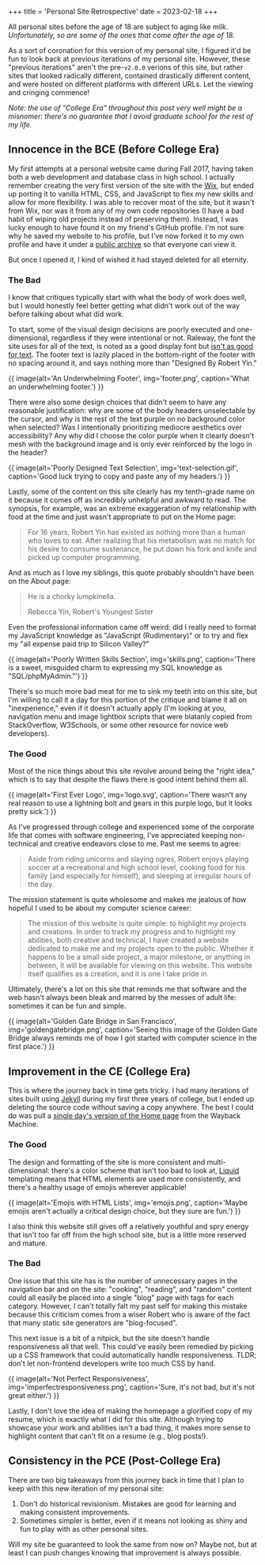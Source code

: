 +++
title = 'Personal Site Retrospective'
date = 2023-02-18
+++

All personal sites before the age of 18 are subject to aging like milk. *Unfortunately, so are some of the ones that come after the age of 18.*

As a sort of coronation for this version of my personal site, I figured it'd be fun to look back at previous iterations of my personal site. However, these "previous iterations" aren't the pre-`v2.0.0` verions of this site, but rather sites that looked radically different, contained drastically different content, and were hosted on different platforms with different URLs. Let the viewing and cringing commence!

<!-- more -->

*Note: the use of "College Era" throughout this post very well might be a misnomer: there's no guarantee that I avoid graduate school for the rest of my life.*

## Innocence in the BCE (Before College Era)

My first attempts at a personal website came during Fall 2017, having taken both a web development and database class in high school. I actually remember creating the very first version of the site with the [Wix](https://www.wix.com), but ended up porting it to vanilla HTML, CSS, and JavaScript to flex my new skills and allow for more flexibility. I was able to recover most of the site, but it wasn't from Wix, nor was it from any of my own code repositories (I have a bad habit of wiping old projects instead of preserving them). Instead, I was lucky enough to have found it on my friend's GitHub profile. I'm not sure why he saved my website to his profile, but I've now forked it to my own profile and have it under a [public archive](https://github.com/bobertoyin/old-porftolio-site) so that everyone can view it.

But once I opened it, I kind of wished it had stayed deleted for all eternity.

### The Bad

I know that critiques typically start with what the body of work does well, but I would honestly feel better getting what didn't work out of the way before talking about what did work. 

To start, some of the visual design decisions are poorly executed and one-dimensional, regardless if they were intentional or not. Raleway, the font the site uses for all of the text, is noted as a good display font but [isn't as good for text](https://www.reddit.com/r/graphic_design/comments/2x9vme/comment/coyhhlc/?utm_source=share&utm_medium=web2x&context=3). The footer text is lazily placed in the bottom-right of the footer with no spacing around it, and says nothing more than "Designed By Robert Yin."

{{ image(alt='An Underwhelming Footer', img='footer.png', caption='What an underwhelming footer.') }}

There were also some design choices that didn't seem to have any reasonable justification: why are some of the body headers unselectable by the cursor, and why is the rest of the text purple on no background color when selected? Was I intentionally prioritizing mediocre aesthetics over accessibility? Any why did I choose the color purple when it clearly doesn't mesh with the background image and is only ever reinforced by the logo in the header?

{{ image(alt='Poorly Designed Text Selection', img='text-selection.gif', caption='Good luck trying to copy and paste any of my headers.') }}

Lastly, some of the content on this site clearly has my tenth-grade name on it because it comes off as incredibly unhelpful and awkward to read. The synopsis, for example, was an extreme exaggeration of my relationship with food at the time and just wasn't appropriate to put on the Home page:

> For 16 years, Robert Yin has existed as nothing more than a human who loves to eat. After realizing that his metabolism was no match for his desire to consume sustenance, he put down his fork and knife and picked up computer programming.

And as much as I love my siblings, this quote probably shouldn't have been on the About page:

> He is a chorky lumpkinella.
>
> Rebecca Yin, Robert's Youngest Sister

Even the professional information came off weird: did I really need to format my JavaScript knowledge as "JavaScript (Rudimentary)" or to try and flex my "all expense paid trip to Silicon Valley?" 

{{ image(alt='Poorly Written Skills Section', img='skills.png', caption='There is a sweet, misguided charm to expressing my SQL knowledge as "SQL/phpMyAdmin."') }}

There's so much more bad meat for me to sink my teeth into on this site, but I'm willing to call it a day for this portion of the critique and blame it all on "inexperience," even if it doesn't actually apply (I'm looking at you, navigation menu and image lightbox scripts that were blatanly copied from StackOverflow, W3Schools, or some other resource for novice web developers). 

### The Good

Most of the nice things about this site revolve around being the "right idea," which is to say that despite the flaws there is good intent behind them all. 

{{ image(alt='First Ever Logo', img='logo.svg', caption='There wasn&#x27;t any real reason to use a lightning bolt and gears in this purple logo, but it looks pretty sick.') }}

As I've progressed through college and experienced some of the corporate life that comes with software engineering, I've appreciated keeping non-technical and creative endeavors close to me. Past me seems to agree:

> Aside from riding unicorns and slaying ogres, Robert enjoys playing soccer at a recreational and high school level, cooking food for his family (and especially for himself), and sleeping at irregular hours of the day.

The mission statement is quite wholesome and makes me jealous of how hopeful I used to be about my computer science career:

> The mission of this website is quite simple: to highlight my projects and creations. In order to track my progress and to highlight my abilities, both creative and technical, I have created a website dedicated to make me and my projects open to the public. Whether it happens to be a small side project, a major milestone, or anything in between, it will be available for viewing on this website. This website itself qualifies as a creation, and it is one I take pride in.

Ultimately, there's a lot on this site that reminds me that software and the web hasn't always been bleak and marred by the messes of adult life: sometimes it can be fun and simple.

{{ image(alt='Golden Gate Bridge in San Francisco', img='goldengatebridge.png', caption='Seeing this image of the Golden Gate Bridge always reminds me of how I got started with computer science in the first place.') }}

## Improvement in the CE (College Era)

This is where the journey back in time gets tricky. I had many iterations of sites built using [Jekyll](https://jekyllrb.com) during my first three years of college, but I ended up deleting the source code without saving a copy anywhere. The best I could do was pull a [single day's version of the Home page](https://web.archive.org/web/20220102232459/https://bobertoyin.github.io) from the Wayback Machine.

### The Good

The design and formatting of the site is more consistent and multi-dimensional: there's a color scheme that isn't too bad to look at, [Liquid](https://shopify.github.io/liquid) templating means that HTML elements are used more consistently, and there's a healthy usage of emojis wherever applicable!

{{ image(alt='Emojis with HTML Lists', img='emojis.png', caption='Maybe emojis aren&#x27;t actually a critical design choice, but they sure are fun.') }}

I also think this website still gives off a relatively youthful and spry energy that isn't too far off from the high school site, but is a little more reserved and mature.

### The Bad

One issue that this site has is the number of unnecessary pages in the navigation bar and on the site: "cooking", "reading", and "random" content could all easily be placed into a single "blog" page with tags for each category. However, I can't totally falt my past self for making this mistake because this criticism comes from a wiser Robert who is aware of the fact that many static site generators are "blog-focused".

This next issue is a bit of a nitpick, but the site doesn't handle responsiveness all that well. This could've easily been remedied by picking up a CSS framework that could automatically handle responsiveness. TLDR; don't let non-frontend developers write too much CSS by hand.

{{ image(alt='Not Perfect Responsiveness', img='imperfectresponsiveness.png', caption='Sure, it&#x27;s not bad, but it&#x27;s not great either.') }}

Lastly, I don't love the idea of making the homepage a glorified copy of my resume, which is exactly what I did for this site. Although trying to showcase your work and abilities isn't a bad thing, it makes more sense to highlight content that can't fit on a resume (e.g., blog posts!).

## Consistency in the PCE (Post-College Era)

There are two big takeaways from this journey back in time that I plan to keep with this new iteration of my personal site:

1. Don't do historical revisionism. Mistakes are good for learning and making consistent improvements.
2. Sometimes simpler is better, even if it means not looking as shiny and fun to play with as other personal sites.

Will my site be guaranteed to look the same from now on? Maybe not, but at least I can push changes knowing that improvement is always possible.
